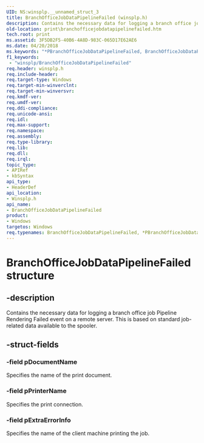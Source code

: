 ```yaml
---
UID: NS:winsplp.__unnamed_struct_3
title: BranchOfficeJobDataPipelineFailed (winsplp.h)
description: Contains the necessary data for logging a branch office job Pipeline Rendering Failed event on a remote server. This is based on standard job-related data available to the spooler.
old-location: print\branchofficejobdatapipelinefailed.htm
tech.root: print
ms.assetid: 3F5DB2F5-40B6-4A8D-983C-065D17E62AE6
ms.date: 04/20/2018
ms.keywords: "*PBranchOfficeJobDataPipelineFailed, BranchOfficeJobDataPipelineFailed, BranchOfficeJobDataPipelineFailed structure [Print Devices], PBranchOfficeJobDataPipelineFailed, PBranchOfficeJobDataPipelineFailed structure pointer [Print Devices], print.branchofficejobdatapipelinefailed, winsplp/BranchOfficeJobDataPipelineFailed, winsplp/PBranchOfficeJobDataPipelineFailed"
f1_keywords:
 - "winsplp/BranchOfficeJobDataPipelineFailed"
req.header: winsplp.h
req.include-header: 
req.target-type: Windows
req.target-min-winverclnt: 
req.target-min-winversvr: 
req.kmdf-ver: 
req.umdf-ver: 
req.ddi-compliance: 
req.unicode-ansi: 
req.idl: 
req.max-support: 
req.namespace: 
req.assembly: 
req.type-library: 
req.lib: 
req.dll: 
req.irql: 
topic_type:
- APIRef
- kbSyntax
api_type:
- HeaderDef
api_location:
- Winsplp.h
api_name:
- BranchOfficeJobDataPipelineFailed
product:
- Windows
targetos: Windows
req.typenames: BranchOfficeJobDataPipelineFailed, *PBranchOfficeJobDataPipelineFailed
---
```


# BranchOfficeJobDataPipelineFailed structure


## -description


Contains the necessary data for logging a branch office job Pipeline Rendering Failed event on a remote server. This is based on standard job-related data available to the spooler.


## -struct-fields




### -field pDocumentName

Specifies the name of the print document.


### -field pPrinterName

Specifies the print connection.


### -field pExtraErrorInfo

Specifies the name of the client machine printing the job.

